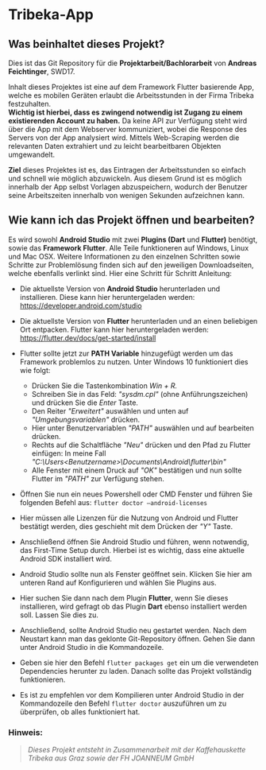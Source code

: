# Tribeka-App

## Was beinhaltet dieses Projekt?

Dies ist das Git Repository für die **Projektarbeit/Bachlorarbeit** von **Andreas Feichtinger**, SWD17.

Inhalt dieses Projektes ist eine auf dem Framework Flutter basierende App, welche es mobilen Geräten erlaubt die Arbeitsstunden in der Firma Tribeka festzuhalten.  
**Wichtig ist hierbei, dass es zwingend notwendig ist Zugang zu einem existierenden Account zu haben.** Da keine API zur Verfügung steht wird über die App mit dem Webserver kommuniziert, wobei die Response des Servers von der App analysiert wird. Mittels Web-Scraping werden die relevanten Daten extrahiert und zu leicht bearbeitbaren Objekten umgewandelt.

**Ziel** dieses Projektes ist es, das Eintragen der Arbeitsstunden so einfach und schnell wie möglich abzuwickeln. Aus diesem Grund ist es möglich innerhalb der App selbst Vorlagen abzuspeichern, wodurch der Benutzer seine Arbeitszeiten innerhalb von wenigen Sekunden aufzeichnen kann.

## Wie kann ich das Projekt öffnen und bearbeiten?

Es wird sowohl **Android Studio** mit zwei **Plugins (Dart** und **Flutter)** benötigt, sowie das **Framework Flutter**. Alle Teile funktioneren auf Windows, Linux und Mac OSX.
Weitere Informationen zu den einzelnen Schritten sowie Schritte zur Problemlösung finden sich auf den jeweiligen Downloadseiten, welche ebenfalls verlinkt sind. 
Hier eine Schritt für Schritt Anleitung:

*  Die aktuellste Version von **Android Studio** herunterladen und installieren. Diese kann hier heruntergeladen werden: https://developer.android.com/studio

*  Die aktuellste Version von **Flutter** herunterladen und an einen beliebigen Ort entpacken. Flutter kann hier heruntergeladen werden: https://flutter.dev/docs/get-started/install

*  Flutter sollte jetzt zur **PATH Variable** hinzugefügt werden um das Framework problemlos zu nutzen. Unter Windows 10 funktioniert dies wie folgt:
    * Drücken Sie die Tastenkombination *Win + R.* 
    * Schreiben Sie in das Feld: *"sysdm.cpl"* (ohne Anführungszeichen) und drücken Sie die *Enter* Taste.
    * Den Reiter *"Erweitert"* auswählen und unten auf *"Umgebungsvariablen"* drücken.
    * Hier unter Benutzervariablen *"PATH"* auswählen und auf bearbeiten drücken.
    * Rechts auf die Schaltfläche *"Neu"* drücken und den Pfad zu Flutter einfügen: In meine Fall *"C:\Users\<Benutzername>\Documents\Android\flutter\bin"*
    * Alle Fenster mit einem Druck auf *"OK"* bestätigen und nun sollte Flutter im *"PATH"* zur Verfügung stehen.

*  Öffnen Sie nun ein neues Powershell oder CMD Fenster und führen Sie folgenden Befehl aus: `flutter doctor –android-licenses`

*  Hier müssen alle Lizenzen für die Nutzung von Android und Flutter bestätigt werden, dies geschieht mit dem Drücken der *"Y"* Taste.

*  Anschließend öffnen Sie Android Studio und führen, wenn notwendig, das First-Time Setup durch. Hierbei ist es wichtig, dass eine aktuelle Android SDK installiert wird.

*  Android Studio sollte nun als Fenster geöffnet sein. Klicken Sie hier am unteren Rand auf Konfigurieren und wählen Sie Plugins aus.

*  Hier suchen Sie dann nach dem Plugin **Flutter**, wenn Sie dieses installieren, wird gefragt ob das Plugin **Dart** ebenso installiert werden soll. Lassen Sie dies zu.

*  Anschließend, sollte Android Studio neu gestartet werden. Nach dem Neustart kann man das geklonte Git-Repository öffnen. Gehen Sie dann unter Android Studio in die Kommandozeile.

*  Geben sie hier den Befehl `flutter packages get` ein um die verwendeten Dependencies herunter zu laden. Danach sollte das Projekt vollständig funktionieren.

*  Es ist zu empfehlen vor dem Kompilieren unter Android Studio in der Kommandozeile den Befehl `flutter doctor` auszuführen um zu überprüfen, ob alles funktioniert hat. 

### Hinweis:
> *Dieses Projekt entsteht in Zusammenarbeit mit der Kaffehauskette Tribeka aus Graz sowie der FH JOANNEUM GmbH* 